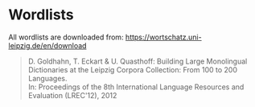 # Wordlists

All wordlists are downloaded from: https://wortschatz.uni-leipzig.de/en/download

> D. Goldhahn, T. Eckart & U. Quasthoff: Building Large Monolingual Dictionaries at the Leipzig Corpora Collection: From 100 to 200 Languages.  
> In: Proceedings of the 8th International Language Resources and Evaluation (LREC'12), 2012
